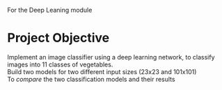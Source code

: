 For the Deep Leaning module
# Project Objective
Implement an image classifier using a deep learning network, to classify images into 11 classes of vegetables.<br/>
Build two models for two different input sizes (23x23 and 101x101)<br/>
To *compare* the two classification models and their results
